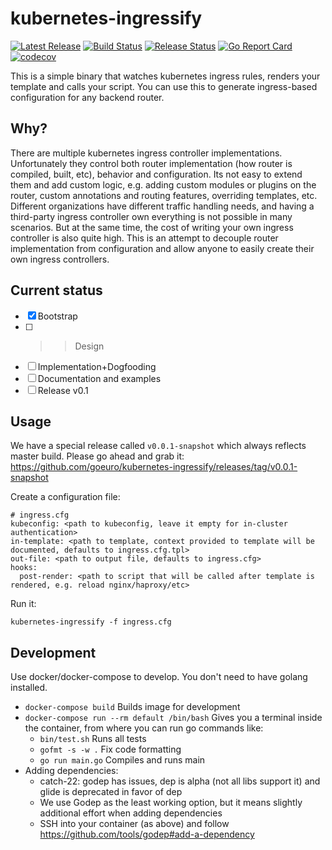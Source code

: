 # kubernetes-ingressify

[![Latest Release](https://img.shields.io/github/release/goeuro/kubernetes-ingressify.svg)](https://github.com/goeuro/kubernetes-ingressify/releases/latest)
[![Build Status](https://img.shields.io/travis/goeuro/kubernetes-ingressify.svg?label=master)](https://travis-ci.org/goeuro/kubernetes-ingressify)
[![Release Status](https://img.shields.io/travis/goeuro/kubernetes-ingressify/v0.0.1-snapshot.svg?label=release)](https://travis-ci.org/goeuro/kubernetes-ingressify/branches)
[![Go Report Card](https://goreportcard.com/badge/github.com/goeuro/kubernetes-ingressify)](https://goreportcard.com/report/github.com/goeuro/kubernetes-ingressify)
[![codecov](https://codecov.io/gh/goeuro/kubernetes-ingressify/branch/master/graph/badge.svg)](https://codecov.io/gh/goeuro/kubernetes-ingressify)

This is a simple binary that watches kubernetes ingress rules, renders your template and calls your script.
You can use this to generate ingress-based configuration for any backend router.

## Why?

There are multiple kubernetes ingress controller implementations.
Unfortunately they control both router implementation (how router is compiled, built, etc), behavior and configuration.
Its not easy to extend them and add custom logic, e.g. adding custom modules or plugins on the router, custom annotations and routing features, overriding templates, etc.
Different organizations have different traffic handling needs, and having a third-party ingress controller own everything is not possible in many scenarios.
But at the same time, the cost of writing your own ingress controller is also quite high.
This is an attempt to decouple router implementation from configuration and allow anyone to easily create their own ingress controllers.

## Current status

- [x] Bootstrap
- [ ] >> Design
- [ ] Implementation+Dogfooding
- [ ] Documentation and examples
- [ ] Release v0.1

## Usage

We have a special release called `v0.0.1-snapshot` which always reflects master build.
Please go ahead and grab it: https://github.com/goeuro/kubernetes-ingressify/releases/tag/v0.0.1-snapshot

Create a configuration file:

```
# ingress.cfg
kubeconfig: <path to kubeconfig, leave it empty for in-cluster authentication>
in-template: <path to template, context provided to template will be documented, defaults to ingress.cfg.tpl>
out-file: <path to output file, defaults to ingress.cfg>
hooks:
  post-render: <path to script that will be called after template is rendered, e.g. reload nginx/haproxy/etc>
```

Run it:

```
kubernetes-ingressify -f ingress.cfg
```

## Development

Use docker/docker-compose to develop. You don't need to have golang installed.

* `docker-compose build` Builds image for development
* `docker-compose run --rm default /bin/bash` Gives you a terminal inside the container, from where you can run go commands like:
  * `bin/test.sh` Runs all tests
  * `gofmt -s -w .` Fix code formatting
  * `go run main.go` Compiles and runs main
* Adding dependencies:
  * catch-22: godep has issues, dep is alpha (not all libs support it) and glide is deprecated in favor of dep
  * We use Godep as the least working option, but it means slightly additional effort when adding dependencies
  * SSH into your container (as above) and follow https://github.com/tools/godep#add-a-dependency
